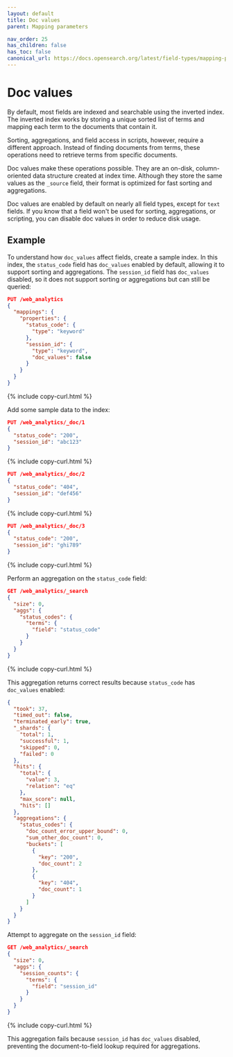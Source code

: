```yaml
---
layout: default
title: Doc values
parent: Mapping parameters

nav_order: 25
has_children: false
has_toc: false
canonical_url: https://docs.opensearch.org/latest/field-types/mapping-parameters/doc-values/
---
```


# Doc values

By default, most fields are indexed and searchable using the inverted index. The inverted index works by storing a unique sorted list of terms and mapping each term to the documents that contain it.

Sorting, aggregations, and field access in scripts, however, require a different approach. Instead of finding documents from terms, these operations need to retrieve terms from specific documents.

Doc values make these operations possible. They are an on-disk, column-oriented data structure created at index time. Although they store the same values as the `_source` field, their format is optimized for fast sorting and aggregations.

Doc values are enabled by default on nearly all field types, except for `text` fields. If you know that a field won't be used for sorting, aggregations, or scripting, you can disable doc values in order to reduce disk usage.

## Example

To understand how `doc_values` affect fields, create a sample index. In this index, the `status_code` field  has `doc_values` enabled by default, allowing it to support sorting and aggregations. The `session_id` field has `doc_values` disabled, so it does not support sorting or aggregations but can still be queried:

```json
PUT /web_analytics
{
  "mappings": {
    "properties": {
      "status_code": {
        "type": "keyword"
      },
      "session_id": {
        "type": "keyword",
        "doc_values": false
      }
    }
  }
}
```
{% include copy-curl.html %}

Add some sample data to the index:

```json
PUT /web_analytics/_doc/1
{
  "status_code": "200",
  "session_id": "abc123"
}
```
{% include copy-curl.html %}

```json
PUT /web_analytics/_doc/2
{
  "status_code": "404",
  "session_id": "def456"
}
```
{% include copy-curl.html %}

```json
PUT /web_analytics/_doc/3
{
  "status_code": "200",
  "session_id": "ghi789"
}
```
{% include copy-curl.html %}

Perform an aggregation on the `status_code` field:

```json
GET /web_analytics/_search
{
  "size": 0,
  "aggs": {
    "status_codes": {
      "terms": {
        "field": "status_code"
      }
    }
  }
}
```
{% include copy-curl.html %}

This aggregation returns correct results because `status_code` has `doc_values` enabled:

```json
{
  "took": 37,
  "timed_out": false,
  "terminated_early": true,
  "_shards": {
    "total": 1,
    "successful": 1,
    "skipped": 0,
    "failed": 0
  },
  "hits": {
    "total": {
      "value": 3,
      "relation": "eq"
    },
    "max_score": null,
    "hits": []
  },
  "aggregations": {
    "status_codes": {
      "doc_count_error_upper_bound": 0,
      "sum_other_doc_count": 0,
      "buckets": [
        {
          "key": "200",
          "doc_count": 2
        },
        {
          "key": "404",
          "doc_count": 1
        }
      ]
    }
  }
}
```

Attempt to aggregate on the `session_id` field:

```json
GET /web_analytics/_search
{
  "size": 0,
  "aggs": {
    "session_counts": {
      "terms": {
        "field": "session_id"
      }
    }
  }
}
```
{% include copy-curl.html %}

This aggregation fails because `session_id` has `doc_values` disabled, preventing the document-to-field lookup required for aggregations.
